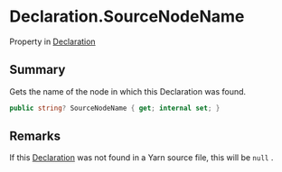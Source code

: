# Declaration.SourceNodeName

Property in [Declaration](/docs/api/csharp/yarn.compiler.declaration.md)

## Summary


Gets the name of the node in which this Declaration was found.


```csharp
public string? SourceNodeName { get; internal set; }
```

## Remarks


If this  [Declaration](yarn.compiler.declaration.md)  was not found in a Yarn
source file, this will be  `null` .


